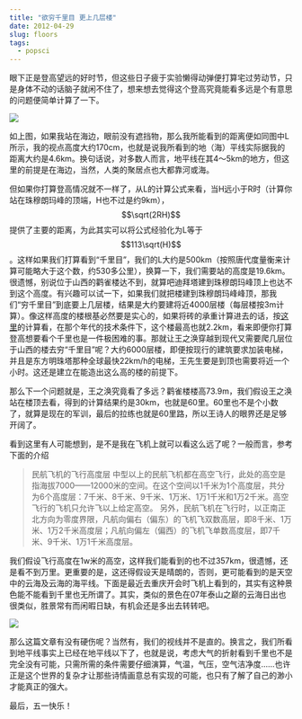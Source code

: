 ```yaml
---
title: "欲穷千里目 更上几层楼"
date: 2012-04-29
slug: floors
tags:
  - popsci
---
```


眼下正是登高望远的好时节，但这些日子疲于实验懒得动弹便打算宅过劳动节，只是身体不动的话脑子就闲不住了，想来想去觉得这个登高究竟能看多远是个有意思的问题便简单计算了一下。

![](https://yufree.github.io/blogcn/figure/floor.png)

如上图，如果我站在海边，眼前没有遮挡物，那么我所能看到的距离便如同图中L所示，我的视点高度大约170cm，也就是说我所看到的地（海）平线实际据我的距离大约是4.6km。换句话说，对多数人而言，地平线在其4～5km的地方，但这里的前提是在海边，当然，人类的聚居点也大都靠河或海。

但如果你打算登高情况就不一样了，从L的计算公式来看，当H远小于R时（计算你站在珠穆朗玛峰的顶端，H也不过是约9km），$$\sqrt(2RH)$$提供了主要的距离，为此其实可以将公式经验化为L等于$$113\sqrt(H)$$。这样如果我们打算看到“千里目”，我们的L大约是500km（按照唐代度量衡来计算可能略大于这个数，约530多公里），换算一下，我们需要站的高度是19.6km。很遗憾，别说位于山西的鹳雀楼达不到，就算吧迪拜塔建到珠穆朗玛峰顶上也达不到这个高度。有兴趣可以试一下，如果我们就把楼建到珠穆朗玛峰峰顶，那我们“穷千里目”到底要上几层楼，结果是大约要建将近4000层楼（每层楼按3m计算）。像这样高度的楼根基必然要是实心的，如果将砖的承重计算进去的话，按[这里](http://www.360doc.com/content/10/0116/06/22784_13682237.shtml)的计算看，在那个年代的技术条件下，这个楼最高也就2.2km，看来即便你打算登高想要看个千里也是一件极困难的事。那就让王之涣穿越到现代又需要爬几层位于山西的楼去穷“千里目”呢？大约6000层楼，即便按现行的建筑要求加装电梯，并且是东方明珠塔那种全球最快22km/h的电梯，王先生要是到顶也需要将近一个小时。这还是建立在能造出这么高的楼的前提下。

那么下一个问题就是，王之涣究竟看了多远？鹳雀楼楼高73.9m，我们假设王之涣站在楼顶去看，得到的计算结果约是30km，也就是60里。60里也不是个小数了，就算是现在的军训，最后的拉练也就是60里路，所以王诗人的眼界还是足够开阔了。

看到这里有人可能想到，是不是我在飞机上就可以看这么远了呢？一般而言，参考下面的介绍

> 民航飞机的飞行高度层
> 中型以上的民航飞机都在高空飞行，此处的高空是指海拔7000——12000米的空间。在这个空间以1千米为1个高度层，共分为6个高度层：7千米、8千米、9千米、1万米、1万1千米和1万2千米。高空飞行的飞机只允许飞以上给定高空。
> 另外，民航飞机在飞行时，以正南正北方向为零度界限，凡航向偏右（偏东）的飞机飞双数高层，即8千米、1万米、1万2千米高度层；凡航向偏左（偏西）的飞机飞单数高度层，即7千米、9千米、1万1千米高度层。

我们假设飞行高度在1w米的高空，这样我们能看到的也不过357km，很遗憾，还是看不到万里。更重要的是，这还得假设天是晴朗的，否则，更可能看到的是天空中的云海及云海的海平线。下面是最近去重庆开会时飞机上看到的，其实有这种景色能不能看到千里也无所谓了。其实，类似的景色在07年泰山之巅的云海日出也很类似，胜景常有而闲暇日缺，有机会还是多出去转转吧。

![](https://yufree.github.io/blogcn/figure/cloud.jpg)

那么这篇文章有没有硬伤呢？当然有，我们的视线并不是直的。换言之，我们所看到地平线事实上已经在地平线以下了，也就是说，考虑大气的折射看到千里也不是完全没有可能，只需所需的条件需要仔细演算，气温，气压，空气洁净度……也许正是这个世界的复杂才让那些诗情画意总有实现的可能，也只有了解了自己的渺小才能真正的强大。

最后，五一快乐！